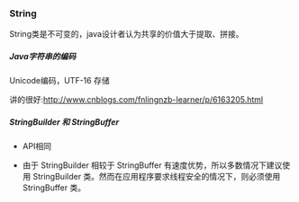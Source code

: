 ### String

String类是不可变的，java设计者认为共享的价值大于提取、拼接。



##### Java字符串的编码

Unicode编码，UTF-16  存储

讲的很好:http://www.cnblogs.com/fnlingnzb-learner/p/6163205.html



##### StringBuilder  和 StringBuffer

- API相同

- 由于 StringBuilder 相较于 StringBuffer 有速度优势，所以多数情况下建议使用 StringBuilder 类。然而在应用程序要求线程安全的情况下，则必须使用 StringBuffer 类。